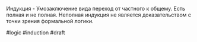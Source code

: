 Индукция - Умозаключение вида переход от частного к общему. Есть полная и не полная.
Неполная индукция не является доказательством с точки зрения формальной логики.

#logic #induction
#draft